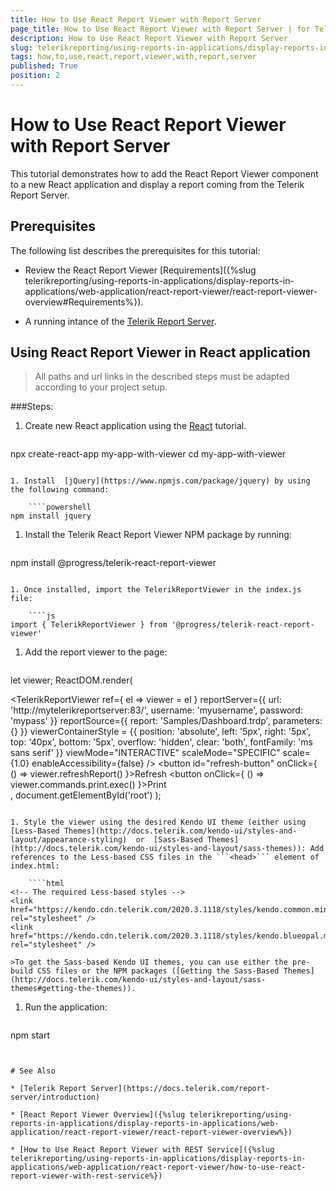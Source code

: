 ```yaml
---
title: How to Use React Report Viewer with Report Server
page_title: How to Use React Report Viewer with Report Server | for Telerik Reporting Documentation
description: How to Use React Report Viewer with Report Server
slug: telerikreporting/using-reports-in-applications/display-reports-in-applications/web-application/react-report-viewer/how-to-use-react-report-viewer-with-report-server
tags: how,to,use,react,report,viewer,with,report,server
published: True
position: 2
---
```


# How to Use React Report Viewer with Report Server

This tutorial demonstrates how to add the React Report Viewer component to a new React application and display a report coming from the Telerik Report Server. 

## Prerequisites

The following list describes the prerequisites for this tutorial: 

* Review the React Report Viewer [Requirements]({%slug telerikreporting/using-reports-in-applications/display-reports-in-applications/web-application/react-report-viewer/react-report-viewer-overview#Requirements%}). 

* A running intance of the [Telerik Report Server](https://docs.telerik.com/report-server/introduction). 

## Using React Report Viewer in React application

> All paths and url links in the described steps must be adapted according to your project setup.           

###Steps:

1. Create new React application using the [React](https://reactjs.org/docs/create-a-new-react-app.html) tutorial. 
    
    ````powershell
npx create-react-app my-app-with-viewer
cd my-app-with-viewer
````

1. Install  [jQuery](https://www.npmjs.com/package/jquery) by using the following command: 
    
    ````powershell
npm install jquery
````

1. Install the Telerik React Report Viewer NPM package by running: 
    
    ````powershell
npm install @progress/telerik-react-report-viewer
````

1. Once installed, import the TelerikReportViewer in the index.js file: 
    
    ````js
import { TelerikReportViewer } from '@progress/telerik-react-report-viewer'
````

1. Add the report viewer to the page:
    
    ````js
let viewer;
ReactDOM.render(
    <div>
      <TelerikReportViewer
          ref={ el => viewer = el }
          reportServer={{
            url: 'http://mytelerikreportserver:83/',
            username: 'myusername',
            password: 'mypass'
          }}
          reportSource={{
              report: 'Samples/Dashboard.trdp',
              parameters: {}
          }}
          viewerContainerStyle = {{
              position: 'absolute',
              left: '5px',
              right: '5px',
              top: '40px',
              bottom: '5px',
              overflow: 'hidden',
              clear: 'both',
              fontFamily: 'ms sans serif'
          }}
          viewMode="INTERACTIVE"
          scaleMode="SPECIFIC"
          scale={1.0}
          enableAccessibility={false} />
      <button id="refresh-button" onClick={ () => viewer.refreshReport() }>Refresh</button>
      <button onClick={ () => viewer.commands.print.exec() }>Print</button>
    </div>,
  document.getElementById('root')
);
````

1. Style the viewer using the desired Kendo UI theme (еither using  [Less-Based Themes](http://docs.telerik.com/kendo-ui/styles-and-layout/appearance-styling)  or  [Sass-Based Themes](http://docs.telerik.com/kendo-ui/styles-and-layout/sass-themes)): Add references to the Less-based CSS files in the ```<head>``` element of index.html:
    
    ````html
<!-- The required Less-based styles -->
<link href="https://kendo.cdn.telerik.com/2020.3.1118/styles/kendo.common.min.css" rel="stylesheet" />
<link href="https://kendo.cdn.telerik.com/2020.3.1118/styles/kendo.blueopal.min.css" rel="stylesheet" />
````

    >To get the Sass-based Kendo UI themes, you can use either the pre-build CSS files or the NPM packages ([Getting the Sass-Based Themes](http://docs.telerik.com/kendo-ui/styles-and-layout/sass-themes#getting-the-themes)). 

1. Run the application:
    
    ````powershell
npm start
````


# See Also

* [Telerik Report Server](https://docs.telerik.com/report-server/introduction)

* [React Report Viewer Overview]({%slug telerikreporting/using-reports-in-applications/display-reports-in-applications/web-application/react-report-viewer/react-report-viewer-overview%})

* [How to Use React Report Viewer with REST Service]({%slug telerikreporting/using-reports-in-applications/display-reports-in-applications/web-application/react-report-viewer/how-to-use-react-report-viewer-with-rest-service%})

